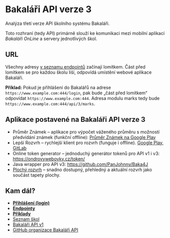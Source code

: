 # Bakaláři API verze 3

Analýza třetí verze API školního systému Bakaláři.

Toto rozhraní (tedy API) primárně slouží ke komunikaci mezi mobilní aplikací *Bakaláři OnLine* a servery jednotlivých škol.

## URL

Všechny adresy [v seznamu endpointů](endpoints.md) začínají lomítkem. Část před lomítkem se pro každou školu liší, odpovídá umístění webové aplikace Bakaláři.

**Příklad:** Pokud je přihlášení do Bakalářů na adrese `https://www.example.com:444/login`, pak bude „část před lomítkem“ odpovídat `https://www.example.com:444`. Adresa modulu marks tedy bude `https://www.example.com:444/api/3/marks`.

## Aplikace postavené na Bakaláři API verze 3

* Průměr Známek – aplikace pro výpočet váženého průměru s možností předvídání známek (funkční offline): [Průměr Známek na Google Play](https://play.google.com/store/apps/details?id=cz.fely.weightedaverage)
* Lepší Rozvrh – rychlejší klient pro rozvrh (funguje i offline). [Google Play](https://play.google.com/store/apps/details?id=cz.vitskalicky.lepsirozvrh&utm_source=bakalari-api), [GitLab](https://gitlab.com/vitSkalicky/lepsi-rozvrh/)
* Online token generator – jednoduchý generátor tokenů pro API v1 i v3: https://ondrovywebovky.cz/token/
* Java wrapper pro API v3: https://github.com/PanJohnny/Baka4J
* [Plochý rozvrh](https://github.com/Tomsanik/plochy-rozvrh) – snadno dostupný, přehledný a aktuální rozvrh jako součást tapety plochy.

## Kam dál?

* [**Přihlášení (login)**](login.md)
* [**Endpointy**](endpoints.md)
* [**Příklady**](priklady)
* [Seznam škol](schools_list.md)
* [Bakaláři API v1](https://github.com/bakalari-api/bakalari-api)
* [GitHub organizace Bakaláři API](https://github.com/bakalari-api)
